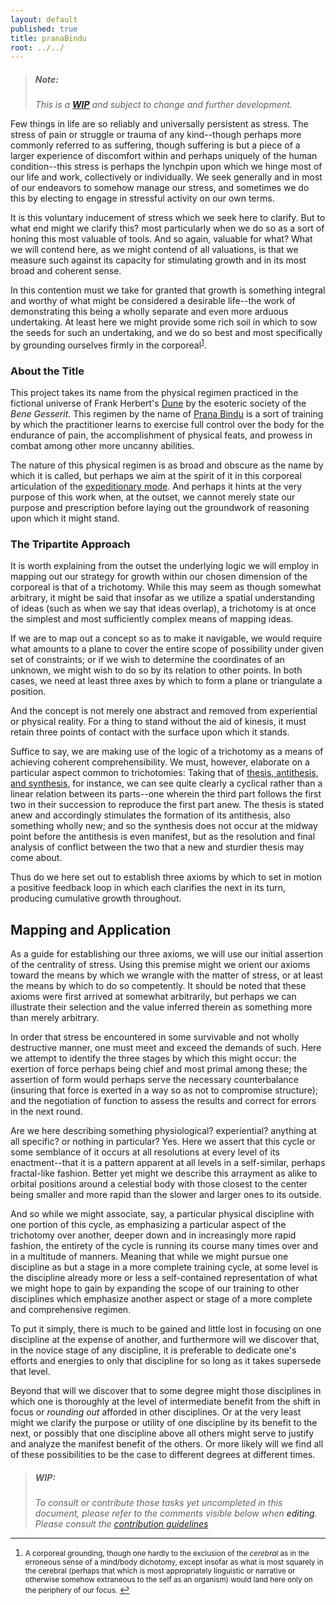 ```yaml
---
layout: default
published: true
title: pranaBindu
root: ../../
---
```


> ##### Note:
>  *This is a **[WIP](#wip)** and subject to change and further development.*

Few things in life are so reliably and universally persistent as stress.  The stress of pain or struggle or trauma of any kind--though perhaps more commonly referred to as suffering, though suffering is but a piece of a larger experience of discomfort within and perhaps uniquely of the human condition--this stress is perhaps the lynchpin upon which we hinge most of our life and work, collectively or individually.  We seek generally and in most of our endeavors to somehow manage our stress, and sometimes we do this by electing to engage in stressful activity on our own terms.

It is this voluntary inducement of stress which we seek here to clarify.  But to what end might we clarify this? most particularly when we do so as a sort of honing this most valuable of tools.  And so again, valuable for what?  What we will contend here, as we might contend of all valuations, is that we measure such against its capacity for stimulating growth and in its most broad and coherent sense.

In this contention must we take for granted that growth is something integral and worthy of what might be considered a desirable life--the work of demonstrating this being a wholly separate and even more arduous undertaking.  At least here we might provide some rich soil in which to sow the seeds for such an undertaking, and we do so best and most specifically by grounding ourselves firmly in the corporeal<sup id="a1">[1](#f1)</sup>.

### About the Title

This project takes its name from the physical regimen practiced in the fictional universe of Frank Herbert's [Dune][c2] by the esoteric society of the *Bene Gesserit*.  This regimen by the name of [Prana Bindu][c3] is a sort of training by which the practitioner learns to exercise full control over the body for the endurance of pain, the accomplishment of physical feats, and prowess in combat among other more uncanny abilities.

The nature of this physical regimen is as broad and obscure as the name by which it is called, but perhaps we aim at the spirit of it in this corporeal articulation of the [expeditionary mode][modusExp].  And perhaps it hints at the very purpose of this work when, at the outset, we cannot merely state our purpose and prescription before laying out the groundwork of reasoning upon which it might stand.

### The Tripartite Approach

It is worth explaining from the outset the underlying logic we will employ in mapping out our strategy for growth within our chosen dimension of the corporeal is that of a trichotomy.  While this may seem as though somewhat arbitrary, it might be said that insofar as we utilize a spatial understanding of ideas (such as when we say that ideas overlap), a trichotomy is at once the simplest and most sufficiently complex means of mapping ideas.

If we are to map out a concept so as to make it navigable, we would require what amounts to a plane to cover the entire scope of possibility under given set of constraints; or if we wish to determine the coordinates of an unknown, we might wish to do so by its relation to other points.  In both cases, we need at least three axes by which to form a plane or triangulate a position.

And the concept is not merely one abstract and removed from experiential or physical reality.  For a thing to stand without the aid of kinesis, it must retain three points of contact with the surface upon which it stands.

Suffice to say, we are making use of the logic of a trichotomy as a means of achieving coherent comprehensibility.  We must, however, elaborate on a particular aspect common to trichotomies:  Taking that of [thesis, antithesis, and synthesis][c5], for instance, we can see quite clearly a cyclical rather than a linear relation between its parts--one wherein the third part follows the first two in their succession to reproduce the first part anew.  The thesis is stated anew and accordingly stimulates the formation of its antithesis, also something wholly new; and so the synthesis does not occur at the midway point before the antithesis is even manifest, but as the resolution and final analysis of conflict between the two that a new and sturdier thesis may come about.

Thus do we here set out to establish three axioms by which to set in motion a positive feedback loop in which each clarifies the next in its turn, producing cumulative growth throughout.

## Mapping and Application

As a guide for establishing our three axioms, we will use our initial assertion of the centrality of stress.  Using this premise might we orient our axioms toward the means by which we wrangle with the matter of stress, or at least the means by which to do so competently.  It should be noted that these axioms were first arrived at somewhat arbitrarily, but perhaps we can illustrate their selection and the value inferred therein as something more than merely arbitrary.

In order that stress be encountered in some survivable and not wholly destructive manner, one must meet and exceed the demands of such.  Here we attempt to identify the three stages by which this might occur: the exertion of force perhaps being chief and most primal among these; the assertion of form would perhaps serve the necessary counterbalance (insuring that force is exerted in a way so as not to compromise structure); and the negotiation of function to assess the results and correct for errors in the next round.

Are we here describing something physiological? experiential? anything at all specific? or nothing in particular?  Yes.  Here we assert that this cycle or some semblance of it occurs at all resolutions at every level of its enactment--that it is a pattern apparent at all levels in a self-similar, perhaps fractal-like fashion.  Better yet might we describe this arrayment as alike to orbital positions around a celestial body with those closest to the center being smaller and more rapid than the slower and larger ones to its outside.

And so while we might associate, say, a particular physical discipline with one portion of this cycle, as emphasizing a particular aspect of the trichotomy over another, deeper down and in increasingly more rapid fashion, the entirety of the cycle is running its course many times over and in a multitude of manners.  Meaning that while we might pursue one discipline as but a stage in a more complete training cycle, at some level is the discipline already more or less a self-contained representation of what we might hope to gain by expanding the scope of our training to other disciplines which emphasize another aspect or stage of a more complete and comprehensive regimen.

To put it simply, there is much to be gained and little lost in focusing on one discipline at the expense of another, and furthermore will we discover that, in the novice stage of any discipline, it is preferable to dedicate one's efforts and energies to only that discipline for so long as it takes supersede that level.

Beyond that will we discover that to some degree might those disciplines in which one is thoroughly at the level of intermediate benefit from the shift in focus or *rounding out* afforded in other disciplines.  Or at the very least might we clarify the purpose or utility of one discipline by its benefit to the next, or possibly that one discipline above all others might serve to justify and analyze the manifest benefit of the others.  Or more likely will we find all of these possibilities to be the case to different degrees at different times.

> ##### WIP:
>  *To consult or contribute those tasks yet uncompleted in this document, please refer to the comments visible below when <a onclick="goToGitHub('{{ site.github.repo }}', '{{ page.path }}')" title="edit on GitHub" class="link">editing</a>.  Please consult the [contribution guidelines](/siteWiki/contributionGuidelines)*

<!--
#TODO:0 A section on *Force* id:5
  #NOTE:1 include a reasoning for why and how it is the most fundamental aspect upon which all others rest. id:5
  #NOTE:1 include clarification on the importance of the barbell to this aspect. id:5
  #NOTE:1 include the manner and benefit of shifting focus to *Form* within and beyond training which emphasizes *Force*. id:5
#TODO:0 A section on *Form* id:7
  #NOTE:1 include reasoning as to why and how it is the most essential aspect upon which all others rely. id:7
  #NOTE:1 include a clarification on the importance of stillrings to this aspect. id:7
  #NOTE:1 include the manner and benefit of shifting focus to *Function* within and beyond training which emphasizes *Form*. id:7
#TODO:0 A section on *Function* id:6
  #NOTE:1 include reasoning as to why and how it is the most diagnostic aspect upon which all others are assessed. id:6
  #NOTE:1 include a clarification on the importance of pankration (with strong emphasis on Jiu-Jitsu) to this aspect. id:6
  #NOTE:1 include the manner and benefit of shifting focus back to *Force* within and beyond training which emphasizes *Function*. id:6
#TODO:0 A discussion of how this cycle should be approached over the course of lifetime (into maturation and later toward and out of one's prime). id:2
#TODO:0 Some attempt at developing a training regimen which might be implemented beyond the novice level (ideally some approach which might cover a person's entire lifetime as an adult). id:4
-->

---

 1. <small id="f1"> A corporeal grounding, though one hardly to the exclusion of the *cerebral* as in the erroneous sense of a mind/body dichotomy, except insofar as what is most squarely in the cerebral (perhaps that which is most appropriately linguistic or narrative or otherwise somehow extraneous to the self as an organism) would land here only on the periphery of our focus. </small> [↩](#a1)

 [modusExp]: placeholder
 [c2]: https://g.co/kgs/052LYF
 [c3]: https://en.wikipedia.org/wiki/Bene_Gesserit#Prana-bindu_training_and_the_.22weirding_way.22
 [c4]: https://en.wikipedia.org/wiki/Trichotomy_(philosophy)
 [c5]: https://en.wikipedia.org/wiki/Thesis,_antithesis,_synthesis
